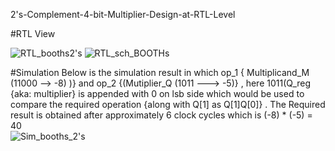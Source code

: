 2's-Complement-4-bit-Multiplier-Design-at-RTL-Level


#RTL View

![RTL_booths2's](https://user-images.githubusercontent.com/98607828/183563213-75c4768c-66a3-4baf-a156-3e5d30952dd6.jpg)
![RTL_sch_BOOTHs](https://user-images.githubusercontent.com/98607828/183563328-5489396c-2bed-4986-8554-c8acce8ef1db.jpg)

#Simulation
Below is the simulation result in which op_1 { Multiplicand_M (11000 --> -8) )} and op_2 {(Mutiplier_Q (1011 ---> -5)} , here 1011(Q_reg {aka: multiplier} is appended with 0 on lsb side which would be used to compare the required operation {along with Q[1]  as Q[1]Q[0]} . The Required result is obtained after approximately 6 clock cycles which is (-8) * (-5) = 40   
![Sim_booths_2's](https://user-images.githubusercontent.com/98607828/183563357-12ae7c5d-72dd-45cc-89cb-98437f696362.jpg)
